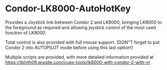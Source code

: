 # Condor-LK8000-AutoHotKey
Provides a Joystick link between Condor 2 and LK8000, bringing LK8000 to the foreground as required and allowing joystick control of the most used function of LK8000. 

Total control is also provided with full mouse support. (DON"T forget to put Condor 2 into AUTOPILOT mode before using this last option!)

Multiple scripts are provided, with more detailed information provided at https://jblyth09.wixsite.com/cupx-tools/lk8000-with-condor-2-with-vr
